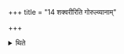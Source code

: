 +++
title = "14 शक्वरीरिति गोरुल्व्यानाम्"

+++

<details><summary>थिते</summary>

शक्वरीरिति गोरुल्व्यानाम् १४
</details>
